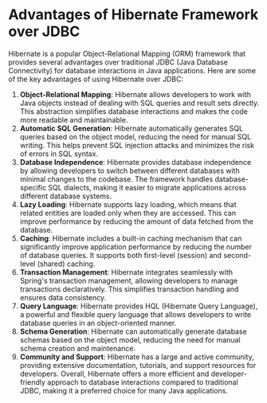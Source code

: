 # Advantages of Hibernate Framework over JDBC
Hibernate is a popular Object-Relational Mapping (ORM) framework that provides several advantages over traditional JDBC (Java Database Connectivity) for database interactions in Java applications. Here are some of the key advantages of using Hibernate over JDBC:
1. **Object-Relational Mapping**: Hibernate allows developers to work with Java objects instead of dealing with SQL queries and result sets directly. This abstraction simplifies database interactions and makes the code more readable and maintainable.
2. **Automatic SQL Generation**: Hibernate automatically generates SQL queries based on the object model, reducing the need for manual SQL writing. This helps prevent SQL injection attacks and minimizes the risk of errors in SQL syntax.
3. **Database Independence**: Hibernate provides database independence by allowing developers to switch between different databases with minimal changes to the codebase. The framework handles database-specific SQL dialects, making it easier to migrate applications across different database systems.
4. **Lazy Loading**: Hibernate supports lazy loading, which means that related entities are loaded only when they are accessed. This can improve performance by reducing the amount of data fetched from the database.
5. **Caching**: Hibernate includes a built-in caching mechanism that can significantly improve application performance by reducing the number of database queries. It supports both first-level (session) and second-level (shared) caching.
6. **Transaction Management**: Hibernate integrates seamlessly with Spring's transaction management, allowing developers to manage transactions declaratively. This simplifies transaction handling and ensures data consistency.
7. **Query Language**: Hibernate provides HQL (Hibernate Query Language), a powerful and flexible query language that allows developers to write database queries in an object-oriented manner.
8. **Schema Generation**: Hibernate can automatically generate database schemas based on the object model, reducing the need for manual schema creation and maintenance.
9. **Community and Support**: Hibernate has a large and active community, providing extensive documentation, tutorials, and support resources for developers.
Overall, Hibernate offers a more efficient and developer-friendly approach to database interactions compared to traditional JDBC, making it a preferred choice for many Java applications.
